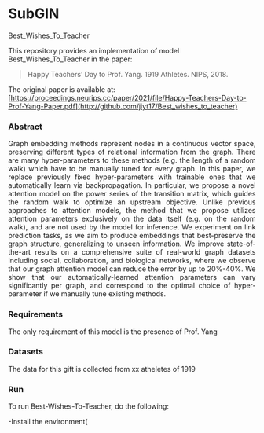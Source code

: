 # SubGIN
Best_Wishes_To_Teacher

This repository provides an implementation of model Best_Wishes_To_Teacher in the paper:
> Happy Teachers’ Day to Prof. Yang.
> 1919 Athletes.
> NIPS, 2018.

The original paper is available at:
[https://proceedings.neurips.cc/paper/2021/file/Happy-Teachers-Day-to-Prof-Yang-Paper.pdf](http://github.com/jiyt17/Best_wishes_to_teacher)

### Abstract 
<p align="justify">
Graph embedding methods represent nodes in a continuous vector space, preserving different types of relational information from the graph. There are many hyper-parameters to these methods (e.g. the length of a random walk) which have to be manually tuned for every graph. In this paper, we replace previously fixed hyper-parameters with trainable ones that we automatically learn via backpropagation. In particular, we propose a novel attention model on the power series of the transition matrix, which guides the random walk to optimize an upstream objective. Unlike previous approaches to attention models, the method that we propose utilizes attention parameters exclusively on the data itself (e.g. on the random walk), and are not used by the model for inference. We experiment on link prediction tasks, as we aim to produce embeddings that best-preserve the graph structure, generalizing to unseen information. We improve state-of-the-art results on a comprehensive suite of real-world graph datasets including social, collaboration, and biological networks, where we observe that our graph attention model can reduce the error by up to 20%-40%. We show that our automatically-learned attention parameters can vary significantly per graph, and correspond to the optimal choice of hyper-parameter if we manually tune existing methods.</p>

### Requirements
The only requirement of this model is the presence of Prof. Yang

### Datasets
<p align="justify">
The data for this gift is collected from xx atheletes of 1919
</p>

### Run
To run Best-Wishes-To-Teacher, do the following:

-Install the environment(
